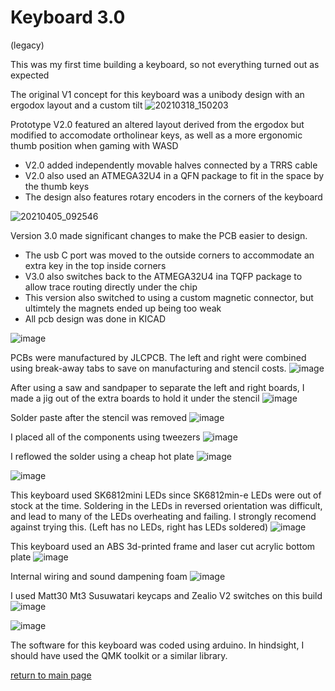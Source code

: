 # Keyboard 3.0
(legacy)

This was my first time building a keyboard, so not everything turned out as expected

The original V1 concept for this keyboard was a unibody design with an ergodox layout and a custom tilt
![20210318_150203](https://user-images.githubusercontent.com/95006894/149004340-c6e6d537-5152-417a-b3b9-ba2c72a1db26.jpg)

Prototype V2.0 featured an altered layout derived from the ergodox but modified to accomodate ortholinear keys, as well as a more ergonomic thumb position when gaming with WASD
- V2.0 added independently movable halves connected by a TRRS cable
- V2.0 also used an ATMEGA32U4 in a QFN package to fit in the space by the thumb keys
- The design also features rotary encoders in the corners of the keyboard

![20210405_092546](https://user-images.githubusercontent.com/95006894/149004612-d8ee4036-f415-40ab-886b-3807106e41a3.jpg)

Version 3.0 made significant changes to make the PCB easier to design.
- The usb C port was moved to the outside corners to accommodate an extra key in the top inside corners
- V3.0 also switches back to the ATMEGA32U4 ina TQFP package to allow trace routing directly under the chip
- This version also switched to using a custom magnetic connector, but ultimtely the magnets ended up being too weak
- All pcb design was done in KICAD

![image](https://user-images.githubusercontent.com/95006894/149005883-685d2841-5d0b-4c37-a71b-f78e8181d3c9.png)

PCBs were manufactured by JLCPCB. The left and right were combined using break-away tabs to save on manufacturing and stencil costs. 
![image](https://user-images.githubusercontent.com/95006894/149006092-0e267311-ef16-4fd6-b158-2ccb960034ac.png)

After using a saw and sandpaper to separate the left and right boards, I made a jig out of the extra boards to hold it under the stencil
![image](https://user-images.githubusercontent.com/95006894/149006561-09d0a7b1-44c2-442e-a10a-be2f7841a6c1.png)

Solder paste after the stencil was removed
![image](https://user-images.githubusercontent.com/95006894/149006853-01902f83-8737-429f-b91f-31fa5119f6ae.png)

I placed all of the components using tweezers
![image](https://user-images.githubusercontent.com/95006894/149006930-5b37e049-619b-4c09-ab49-9e94e3df0c3d.png)

I reflowed the solder using a cheap hot plate
![image](https://user-images.githubusercontent.com/95006894/149007201-7ce9ff0b-c394-40c4-89dd-6a1f5bd0fe35.png)

![image](https://user-images.githubusercontent.com/95006894/149007321-1ffdb203-1eee-48d7-b28f-d417fe73611f.png)

This keyboard used SK6812mini LEDs since SK6812min-e LEDs were out of stock at the time. 
Soldering in the LEDs in reversed orientation was difficult, and lead to many of the LEDs overheating and failing. 
I strongly recomend against trying this. (Left has no LEDs, right has LEDs soldered)
![image](https://user-images.githubusercontent.com/95006894/149007808-1587fd13-e6b0-4e51-9aa4-89ae39e9ef2e.png)

This keyboard used an ABS 3d-printed frame and laser cut acrylic bottom plate
![image](https://user-images.githubusercontent.com/95006894/149008154-f216602b-cde0-49cb-95ae-2aef109699d0.png)

Internal wiring and sound dampening foam
![image](https://user-images.githubusercontent.com/95006894/149008198-c5344646-c7ff-4ab5-8379-dd2a94075241.png)

I used Matt30 Mt3 Susuwatari keycaps and Zealio V2 switches on this build
![image](https://user-images.githubusercontent.com/95006894/149009778-705a0988-b9b5-480d-8f23-86df73a2e3cb.png)

![image](https://user-images.githubusercontent.com/95006894/149009811-e98b0008-27c7-4655-bc50-652102ac533f.png)

The software for this keyboard was coded using arduino. In hindsight, I should have used the QMK toolkit or a similar library. 

[return to main page](index.md)


